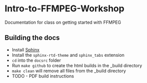 # Intro-to-FFMPEG-Workshop
Documentation for class on getting started with FFMPEG

## Building the docs
- Install [Sphinx](http://www.writethedocs.org/guide/tools/sphinx/)
- Install the `sphinx-rtd-theme` and `sphinx_tabs` extension
- `cd` into the `docsrc` folder
- Run `make github` to create the html builds in the _build directory
- `make clean` will remove all files from the _build directory
- TODO - PDF build instructions

